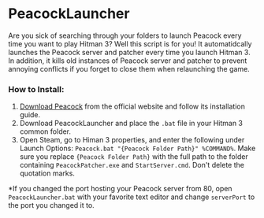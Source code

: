 # PeacockLauncher
Are you sick of searching through your folders to launch Peacock every time you want to play Hitman 3? Well this script is for you! It automatidcally launches the Peacock server and patcher every time you launch Hitman 3. In addition, it kills old instances of Peacock server and patcher to prevent annoying conflicts if you forget to close them when relaunching the game.

### How to Install:
1. [Download Peacock](https://thepeacockproject.org/) from the official website and follow its installation guide.
2. Download PeacockLauncher and place the `.bat` file in your Hitman 3 common folder.
3. Open Steam, go to Himan 3 properties, and enter the following under Launch Options: `Peacock.bat "{Peacock Folder Path}" %COMMAND%`. Make sure you replace `{Peacock Folder Path}` with the full path to the folder containing `PeacockPatcher.exe` and `StartServer.cmd`. Don't delete the quotation marks.

*If you changed the port hosting your Peacock server from 80, open `PeacockLauncher.bat` with your favorite text editor and change `serverPort` to the port you changed it to.
